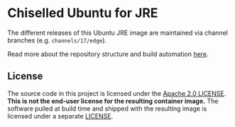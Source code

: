 # Chiselled Ubuntu for JRE

The different releases of this Ubuntu JRE image are maintained via
channel branches (e.g. `channels/17/edge`).

Read more about the repository structure and build automation [here](<https://github.com/ubuntu-rocks/.github/blob/main/profile/README.md#-joining-the-ubuntu-rocks-project>).


## License

The source code in this project is licensed under the [Apache 2.0 LICENSE](./LICENSE).
**This is not the end-user license for the resulting container image.**
The software pulled at build time and shipped with the resulting image is licensed under a separate [LICENSE](./chiselled-jre/LICENSE).
